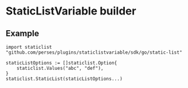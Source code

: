 # StaticListVariable builder

## Example

```golang
import staticlist "github.com/perses/plugins/staticlistvariable/sdk/go/static-list"

staticListOptions := []staticlist.Option{
	staticlist.Values("abc", "def"),
}
staticlist.StaticList(staticListOptions...)
```
